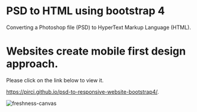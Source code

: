 # PSD to HTML using bootstrap 4 

Converting a Photoshop file (PSD) to HyperText Markup Language (HTML).

# Websites create mobile first design approach.



Please click on the link below to view it.
 
https://pirci.github.io/psd-to-responsive-website-bootstrap4/.


![freshness-canvas](https://user-images.githubusercontent.com/43238947/113290987-ab620200-92f2-11eb-88cd-e57a43256b4e.jpg)

